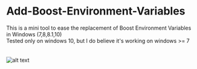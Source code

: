 # Add-Boost-Environment-Variables
This is a mini tool to ease the replacement of Boost Environment Variables in Windows (7,8,8.1,10)  <br />
Tested only on windows 10, but I do believe it's working on windows >= 7 <br />
<br />
<br />
![alt text](https://image.ibb.co/et1ii8/1.png)
